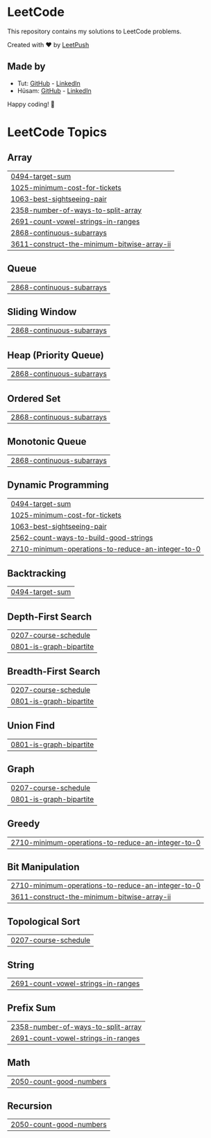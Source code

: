 # LeetCode

This repository contains my solutions to LeetCode problems.

Created with :heart: by [LeetPush](https://github.com/husamahmud/LeetPush)

 ## Made by 
 - Tut: [GitHub](https://github.com/TutTrue) - [LinkedIn](https://www.linkedin.com/in/mahmoud-hamdy-8b6825245/)
 - Hüsam: [GitHub](https://github.com/husamahmud) - [LinkedIn](https://www.linkedin.com/in/husamahmud/)

 Happy coding! 🚀
<!---LeetCode Topics Start-->
# LeetCode Topics
## Array
|  |
| ------- |
| [0494-target-sum](https://github.com/ANANDCT05/Solving_Leetcode_Problems/tree/master/0494-target-sum) |
| [1025-minimum-cost-for-tickets](https://github.com/ANANDCT05/Solving_Leetcode_Problems/tree/master/1025-minimum-cost-for-tickets) |
| [1063-best-sightseeing-pair](https://github.com/ANANDCT05/Solving_Leetcode_Problems/tree/master/1063-best-sightseeing-pair) |
| [2358-number-of-ways-to-split-array](https://github.com/ANANDCT05/Solving_Leetcode_Problems/tree/master/2358-number-of-ways-to-split-array) |
| [2691-count-vowel-strings-in-ranges](https://github.com/ANANDCT05/Solving_Leetcode_Problems/tree/master/2691-count-vowel-strings-in-ranges) |
| [2868-continuous-subarrays](https://github.com/ANANDCT05/Solving_Leetcode_Problems/tree/master/2868-continuous-subarrays) |
| [3611-construct-the-minimum-bitwise-array-ii](https://github.com/ANANDCT05/Solving_Leetcode_Problems/tree/master/3611-construct-the-minimum-bitwise-array-ii) |
## Queue
|  |
| ------- |
| [2868-continuous-subarrays](https://github.com/ANANDCT05/Solving_Leetcode_Problems/tree/master/2868-continuous-subarrays) |
## Sliding Window
|  |
| ------- |
| [2868-continuous-subarrays](https://github.com/ANANDCT05/Solving_Leetcode_Problems/tree/master/2868-continuous-subarrays) |
## Heap (Priority Queue)
|  |
| ------- |
| [2868-continuous-subarrays](https://github.com/ANANDCT05/Solving_Leetcode_Problems/tree/master/2868-continuous-subarrays) |
## Ordered Set
|  |
| ------- |
| [2868-continuous-subarrays](https://github.com/ANANDCT05/Solving_Leetcode_Problems/tree/master/2868-continuous-subarrays) |
## Monotonic Queue
|  |
| ------- |
| [2868-continuous-subarrays](https://github.com/ANANDCT05/Solving_Leetcode_Problems/tree/master/2868-continuous-subarrays) |
## Dynamic Programming
|  |
| ------- |
| [0494-target-sum](https://github.com/ANANDCT05/Solving_Leetcode_Problems/tree/master/0494-target-sum) |
| [1025-minimum-cost-for-tickets](https://github.com/ANANDCT05/Solving_Leetcode_Problems/tree/master/1025-minimum-cost-for-tickets) |
| [1063-best-sightseeing-pair](https://github.com/ANANDCT05/Solving_Leetcode_Problems/tree/master/1063-best-sightseeing-pair) |
| [2562-count-ways-to-build-good-strings](https://github.com/ANANDCT05/Solving_Leetcode_Problems/tree/master/2562-count-ways-to-build-good-strings) |
| [2710-minimum-operations-to-reduce-an-integer-to-0](https://github.com/ANANDCT05/Solving_Leetcode_Problems/tree/master/2710-minimum-operations-to-reduce-an-integer-to-0) |
## Backtracking
|  |
| ------- |
| [0494-target-sum](https://github.com/ANANDCT05/Solving_Leetcode_Problems/tree/master/0494-target-sum) |
## Depth-First Search
|  |
| ------- |
| [0207-course-schedule](https://github.com/ANANDCT05/Solving_Leetcode_Problems/tree/master/0207-course-schedule) |
| [0801-is-graph-bipartite](https://github.com/ANANDCT05/Solving_Leetcode_Problems/tree/master/0801-is-graph-bipartite) |
## Breadth-First Search
|  |
| ------- |
| [0207-course-schedule](https://github.com/ANANDCT05/Solving_Leetcode_Problems/tree/master/0207-course-schedule) |
| [0801-is-graph-bipartite](https://github.com/ANANDCT05/Solving_Leetcode_Problems/tree/master/0801-is-graph-bipartite) |
## Union Find
|  |
| ------- |
| [0801-is-graph-bipartite](https://github.com/ANANDCT05/Solving_Leetcode_Problems/tree/master/0801-is-graph-bipartite) |
## Graph
|  |
| ------- |
| [0207-course-schedule](https://github.com/ANANDCT05/Solving_Leetcode_Problems/tree/master/0207-course-schedule) |
| [0801-is-graph-bipartite](https://github.com/ANANDCT05/Solving_Leetcode_Problems/tree/master/0801-is-graph-bipartite) |
## Greedy
|  |
| ------- |
| [2710-minimum-operations-to-reduce-an-integer-to-0](https://github.com/ANANDCT05/Solving_Leetcode_Problems/tree/master/2710-minimum-operations-to-reduce-an-integer-to-0) |
## Bit Manipulation
|  |
| ------- |
| [2710-minimum-operations-to-reduce-an-integer-to-0](https://github.com/ANANDCT05/Solving_Leetcode_Problems/tree/master/2710-minimum-operations-to-reduce-an-integer-to-0) |
| [3611-construct-the-minimum-bitwise-array-ii](https://github.com/ANANDCT05/Solving_Leetcode_Problems/tree/master/3611-construct-the-minimum-bitwise-array-ii) |
## Topological Sort
|  |
| ------- |
| [0207-course-schedule](https://github.com/ANANDCT05/Solving_Leetcode_Problems/tree/master/0207-course-schedule) |
## String
|  |
| ------- |
| [2691-count-vowel-strings-in-ranges](https://github.com/ANANDCT05/Solving_Leetcode_Problems/tree/master/2691-count-vowel-strings-in-ranges) |
## Prefix Sum
|  |
| ------- |
| [2358-number-of-ways-to-split-array](https://github.com/ANANDCT05/Solving_Leetcode_Problems/tree/master/2358-number-of-ways-to-split-array) |
| [2691-count-vowel-strings-in-ranges](https://github.com/ANANDCT05/Solving_Leetcode_Problems/tree/master/2691-count-vowel-strings-in-ranges) |
## Math
|  |
| ------- |
| [2050-count-good-numbers](https://github.com/ANANDCT05/Solving_Leetcode_Problems/tree/master/2050-count-good-numbers) |
## Recursion
|  |
| ------- |
| [2050-count-good-numbers](https://github.com/ANANDCT05/Solving_Leetcode_Problems/tree/master/2050-count-good-numbers) |
<!---LeetCode Topics End-->